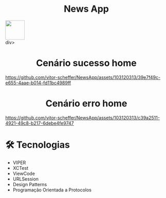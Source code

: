 <h1 align="center">News App</h1>

<div align="center">
  <div style="display: flex">
    <img align="center" style="width: 60px" src="https://github.com/vitor-scheffer/NewsApp/assets/103120313/07ecc4ca-cd2f-4d42-8c8d-bd00b4e5cc5e" />
  </div>
</div>div>

<h1 align="center">Cenário sucesso home</h1>

https://github.com/vitor-scheffer/NewsApp/assets/103120313/39e7f49c-e655-4aae-b014-fd11bc4989ff

<h1 align="center">Cenário erro home</h1>

https://github.com/vitor-scheffer/NewsApp/assets/103120313/c39a2511-4921-49c8-b217-6debe4fe9747

# 🛠️ Tecnologias

<ul>
  <li>VIPER</li>
  <li>XCTest</li>
  <li>ViewCode</li>
  <li>URLSession</li>
  <li>Design Patterns</li>
  <li>Programação Orientada a Protocolos</li>
</ul>
